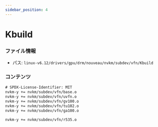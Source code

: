 ```yaml
---
sidebar_position: 4
---
```

# Kbuild

### ファイル情報

- パス: `linux-v6.12/drivers/gpu/drm/nouveau/nvkm/subdev/vfn/Kbuild`

### コンテンツ

```txt
# SPDX-License-Identifier: MIT
nvkm-y += nvkm/subdev/vfn/base.o
nvkm-y += nvkm/subdev/vfn/uvfn.o
nvkm-y += nvkm/subdev/vfn/gv100.o
nvkm-y += nvkm/subdev/vfn/tu102.o
nvkm-y += nvkm/subdev/vfn/ga100.o

nvkm-y += nvkm/subdev/vfn/r535.o

```
